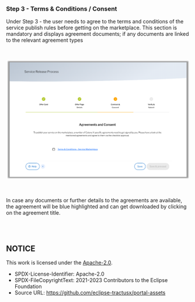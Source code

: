 ### Step 3 - Terms & Conditions / Consent

Under Step 3 - the user needs to agree to the terms and conditions of the service publish rules before getting on the marketplace. This section is mandatory and displays agreement documents; if any documents are linked to the relevant agreement types

<br>

<p align="center">
<img width="536" alt="image" src="https://raw.githubusercontent.com/eclipse-tractusx/portal-assets/main/docs/static/service-creation-contract-constent.png">
</p>

<br>

In case any documents or further details to the agreements are available, the agreement will be blue highlighted and can get downloaded by clicking on the agreement title.

<br>
<br>

## NOTICE

This work is licensed under the [Apache-2.0](https://www.apache.org/licenses/LICENSE-2.0).

- SPDX-License-Identifier: Apache-2.0
- SPDX-FileCopyrightText: 2021-2023 Contributors to the Eclipse Foundation
- Source URL: https://github.com/eclipse-tractusx/portal-assets
